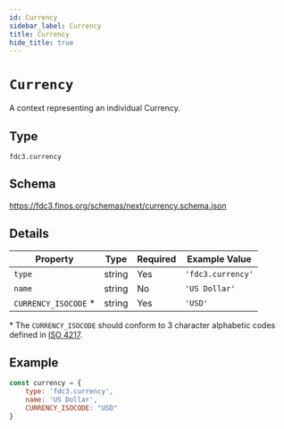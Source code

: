 ```yaml
---
id: Currency
sidebar_label: Currency
title: Currency
hide_title: true
---
```


# `Currency`

A context representing an individual Currency. 

## Type

`fdc3.currency`

## Schema

https://fdc3.finos.org/schemas/next/currency.schema.json

## Details

| Property             | Type    | Required | Example Value     |
|----------------------|---------|----------|-------------------|
| `type`               | string  | Yes      | `'fdc3.currency'` |
| `name`               | string  | No       | `'US Dollar'`     |
| `CURRENCY_ISOCODE` * | string  | Yes      | `'USD'`           |

\* The `CURRENCY_ISOCODE` should conform to 3 character alphabetic codes defined in [ISO 4217](https://www.iso.org/iso-4217-currency-codes.html).

## Example

```js
const currency = {
    type: 'fdc3.currency',
    name: 'US Dollar',
    CURRENCY_ISOCODE: "USD"
}
```
